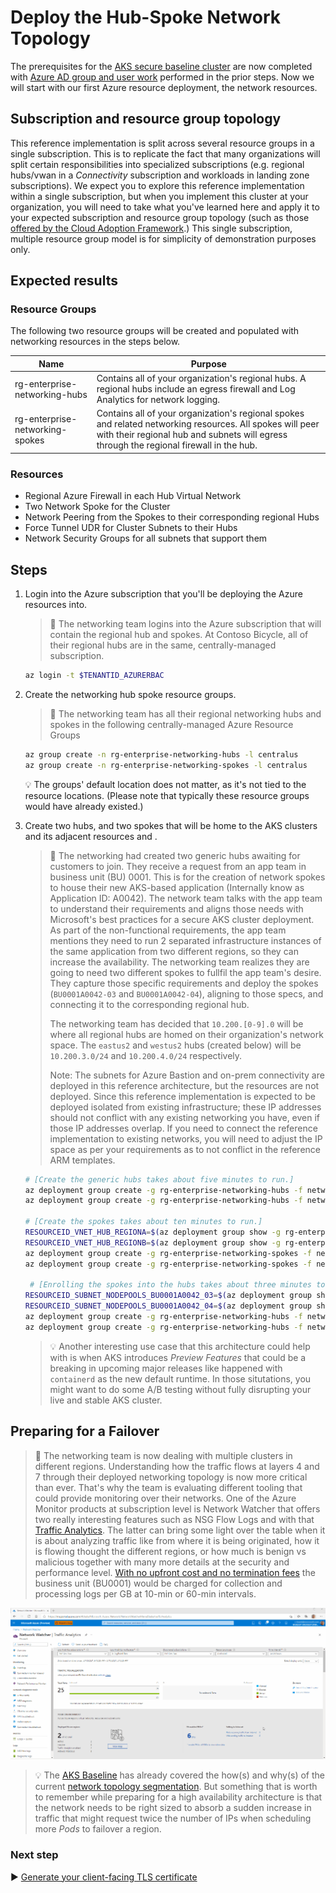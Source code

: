 # Deploy the Hub-Spoke Network Topology

The prerequisites for the [AKS secure baseline cluster](./) are now completed with [Azure AD group and user work](./02-aad.md) performed in the prior steps. Now we will start with our first Azure resource deployment, the network resources.

## Subscription and resource group topology

This reference implementation is split across several resource groups in a single subscription. This is to replicate the fact that many organizations will split certain responsibilities into specialized subscriptions (e.g. regional hubs/vwan in a _Connectivity_ subscription and workloads in landing zone subscriptions). We expect you to explore this reference implementation within a single subscription, but when you implement this cluster at your organization, you will need to take what you've learned here and apply it to your expected subscription and resource group topology (such as those [offered by the Cloud Adoption Framework](https://docs.microsoft.com/azure/cloud-adoption-framework/decision-guides/subscriptions/).) This single subscription, multiple resource group model is for simplicity of demonstration purposes only.

## Expected results

### Resource Groups

The following two resource groups will be created and populated with networking resources in the steps below.

| Name                            | Purpose                                                                                                                                                                                              |
| ------------------------------- | ---------------------------------------------------------------------------------------------------------------------------------------------------------------------------------------------------- |
| rg-enterprise-networking-hubs   | Contains all of your organization's regional hubs. A regional hubs include an egress firewall and Log Analytics for network logging.                                                                 |
| rg-enterprise-networking-spokes | Contains all of your organization's regional spokes and related networking resources. All spokes will peer with their regional hub and subnets will egress through the regional firewall in the hub. |

### Resources

- Regional Azure Firewall in each Hub Virtual Network
- Two Network Spoke for the Cluster
- Network Peering from the Spokes to their corresponding regional Hubs
- Force Tunnel UDR for Cluster Subnets to their Hubs
- Network Security Groups for all subnets that support them

## Steps

1. Login into the Azure subscription that you'll be deploying the Azure resources into.

   > :book: The networking team logins into the Azure subscription that will contain the regional hub and spokes. At Contoso Bicycle, all of their regional hubs are in the same, centrally-managed subscription.

   ```bash
   az login -t $TENANTID_AZURERBAC
   ```

1. Create the networking hub spoke resource groups.

   > :book: The networking team has all their regional networking hubs and spokes in the following centrally-managed Azure Resource Groups

   ```bash
   az group create -n rg-enterprise-networking-hubs -l centralus
   az group create -n rg-enterprise-networking-spokes -l centralus
   ```

   :bulb: The groups' default location does not matter, as it's not tied to the resource locations. (Please note that typically these resource groups would have already existed.)

1. Create two hubs, and two spokes that will be home to the AKS clusters and its adjacent resources and .

   > :book: The networking had created two generic hubs awaiting for customers to join. They receive a request from an app team in business unit (BU) 0001. This is for the creation of network spokes to house their new AKS-based application (Internally know as Application ID: A0042). The network team talks with the app team to understand their requirements and aligns those needs with Microsoft's best practices for a secure AKS cluster deployment. As part of the non-functional requirements, the app team mentions they need to run 2 separated infrastructure instances of the same application from two different regions, so they can increase the availability. The networking team realizes they are going to need two different spokes to fullfil the app team's desire. They capture those specific requirements and deploy the spokes (`BU0001A0042-03` and `BU0001A0042-04`), aligning to those specs, and connecting it to the corresponding regional hub.
   >
   > The networking team has decided that `10.200.[0-9].0` will be where all regional hubs are homed on their organization's network space. The `eastus2` and `westus2` hubs (created below) will be `10.200.3.0/24` and `10.200.4.0/24` respectively.
   >
   > Note: The subnets for Azure Bastion and on-prem connectivity are deployed in this reference architecture, but the resources are not deployed. Since this reference implementation is expected to be deployed isolated from existing infrastructure; these IP addresses should not conflict with any existing networking you have, even if those IP addresses overlap. If you need to connect the reference implementation to existing networks, you will need to adjust the IP space as per your requirements as to not conflict in the reference ARM templates.

   ```bash
   # [Create the generic hubs takes about five minutes to run.]
   az deployment group create -g rg-enterprise-networking-hubs -f networking/hub-region.v1.json -n hub-regionA -p @networking/hub-region.parameters.eastus2.json
   az deployment group create -g rg-enterprise-networking-hubs -f networking/hub-region.v1.json -n hub-regionB -p @networking/hub-region.parameters.centralus.json

   # [Create the spokes takes about ten minutes to run.]
   RESOURCEID_VNET_HUB_REGIONA=$(az deployment group show -g rg-enterprise-networking-hubs -n hub-regionA --query properties.outputs.hubVnetId.value -o tsv)
   RESOURCEID_VNET_HUB_REGIONB=$(az deployment group show -g rg-enterprise-networking-hubs -n hub-regionB --query properties.outputs.hubVnetId.value -o tsv)
   az deployment group create -g rg-enterprise-networking-spokes -f networking/spoke-BU0001A0042.json -n spoke-BU0001A0042-03 -p hubVnetResourceId="${RESOURCEID_VNET_HUB_REGIONA}" @networking/spoke-BU0001A0042.parameters.eastus2.json
   az deployment group create -g rg-enterprise-networking-spokes -f networking/spoke-BU0001A0042.json -n spoke-BU0001A0042-04 -p hubVnetResourceId="${RESOURCEID_VNET_HUB_REGIONB}" @networking/spoke-BU0001A0042.parameters.centralus.json

    # [Enrolling the spokes into the hubs takes about three minutes to run.]
   RESOURCEID_SUBNET_NODEPOOLS_BU0001A0042_03=$(az deployment group show -g  rg-enterprise-networking-spokes -n spoke-BU0001A0042-03 --query properties.outputs.nodepoolSubnetResourceIds.value -o tsv)
   RESOURCEID_SUBNET_NODEPOOLS_BU0001A0042_04=$(az deployment group show -g  rg-enterprise-networking-spokes -n spoke-BU0001A0042-04 --query properties.outputs.nodepoolSubnetResourceIds.value -o tsv)
   az deployment group create -g rg-enterprise-networking-hubs -f networking/hub-region.v1.1.json -n hub-regionA -p nodepoolSubnetResourceIds="['${RESOURCEID_SUBNET_NODEPOOLS_BU0001A0042_03}']" @networking/hub-region.parameters.eastus2.json
   az deployment group create -g rg-enterprise-networking-hubs -f networking/hub-region.v1.1.json -n hub-regionB -p nodepoolSubnetResourceIds="['${RESOURCEID_SUBNET_NODEPOOLS_BU0001A0042_04}']" @networking/hub-region.parameters.centralus.json
   ```

   > :bulb: Another interesting use case that this architecture could help with is when AKS introduces _Preview Features_ that could be a breaking in upcoming major releases like happened with `containerd` as the new default runtime. In those situtations, you might want to do some A/B testing without fully disrupting your live and stable AKS cluster.

## Preparing for a Failover

> :book: The networking team is now dealing with multiple clusters in different regions. Understanding how the traffic flows at layers 4 and 7 through their deployed networking topology is now more critical than ever. That's why the team is evaluating different tooling that could provide monitoring over their networks.  One of the Azure Monitor products at subscription level is Network Watcher that offers two really interesting features such as NSG Flow Logs and with that [Traffic Analytics](https://docs.microsoft.com/azure/network-watcher/traffic-analytics). The latter can bring some light over the table when it is about analyzing traffic like from where it is being originated, how it is flowing thought the different regions, or how much is benign vs malicious together with many more details at the security and performance level. [With no upfront cost and no termination fees](https://azure.microsoft.com/pricing/details/network-watcher/) the business unit (BU0001) would be charged for collection and processing logs per GB at 10-min or 60-min intervals.

![Traffic Analytics Geo Map View of the AKS Multi Cluster reference implementation under load. Traffic is coming from a single Azure Front Door POP and is distrubuted to both regions after the first failover is complete](images/traffic-analytics-geo-map.gif)

> :bulb: The [AKS Baseline](https://github.com/mspnp/aks-secure-baseline) has already covered the how(s) and why(s) of the current [network topology segmentation](https://github.com/mspnp/aks-secure-baseline/blob/main/networking/topology.md). But something that is worth to remember while preparing for a high availability architecture is that the network needs to be right sized to absorb a sudden increase in traffic that might request twice the number of IPs when scheduling more _Pods_ to failover a region.

### Next step

:arrow_forward: [Generate your client-facing TLS certificate](./04-ca-certificates.md)
